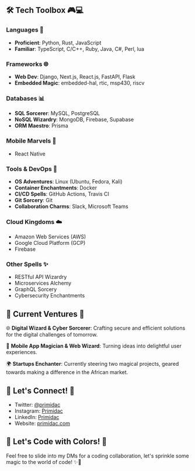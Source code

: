 ## 🛠️ Tech Toolbox 🎮💻

### Languages 🚀

- **Proficient**: Python, Rust, JavaScript
- **Familiar**: TypeScript, C/C++, Ruby, Java, C#, Perl, lua

### Frameworks 🌐

- **Web Dev**: Django, Next.js, React.js, FastAPI, Flask
- **Embedded Magic**: embedded-hal, rtic, msp430, riscv

### Databases 📊

- **SQL Sorcerer**: MySQL, PostgreSQL
- **NoSQL Wizardry**: MongoDB, Firebase, Supabase
- **ORM Maestro**: Prisma

### Mobile Marvels 📱

- React Native

### Tools & DevOps 🔧

- **OS Adventures**: Linux (Ubuntu, Fedora, Kali)
- **Container Enchantments**: Docker
- **CI/CD Spells**: GitHub Actions, Travis CI
- **Git Sorcery**: Git
- **Collaboration Charms**: Slack, Microsoft Teams

### Cloud Kingdoms ☁️

- Amazon Web Services (AWS)
- Google Cloud Platform (GCP)
- Firebase

### Other Spells ✨

- RESTful API Wizardry
- Microservices Alchemy
- GraphQL Sorcery
- Cybersecurity Enchantments

## 🚀 Current Ventures 🚀

🌐 **Digital Wizard & Cyber Sorcerer**: Crafting secure and efficient solutions for the digital challenges of tomorrow.

📱 **Mobile App Magician & Web Wizard**: Turning ideas into delightful user experiences.

🌍 **Startups Enchanter**: Currently steering two magical projects, geared towards making a difference in the African market.

## 🌈 Let's Connect! 🚀

- Twitter: [@primidac](https://twitter.com/primidac)
- Instagram: [Primidac](https://instagram.com/pri.midac)
- LinkedIn: [Primidac](https://www.linkedin.com/in/primidac/)
- Website: [primidac.com](https://primidac.com)

## 🎨 Let's Code with Colors! 🎨

Feel free to slide into my DMs for a coding collaboration, let's sprinkle some magic to the world of code! ✨🦄
